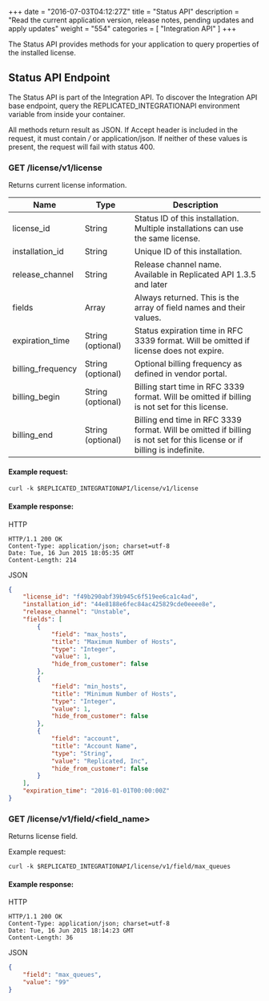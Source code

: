 +++
date = "2016-07-03T04:12:27Z"
title = "Status API"
description = "Read the current application version, release notes, pending updates and apply updates"
weight = "554"
categories = [ "Integration API" ]
+++

The Status API provides methods for your application to query properties of the installed license.

## Status API Endpoint

The Status API is part of the Integration API. To discover the Integration API base endpoint, query the REPLICATED_INTEGRATIONAPI environment variable from inside your container.

All methods return result as JSON. If Accept header is included in the request, it must contain */* or application/json. If neither of these values is present, the request will fail with status 400.

### GET /license/v1/license

Returns current license information.

| Name | Type | Description |
|---|---|---|
| license_id | String | Status ID of this installation. Multiple installations can use the same license. |
| installation_id | String | Unique ID of this installation. |
| release_channel | String | Release channel name. Available in Replicated API 1.3.5 and later |
| fields | Array | Always returned. This is the array of field names and their values. | 
| expiration_time | String (optional) | Status expiration time in RFC 3339 format. Will be omitted if license does not expire. |
| billing_frequency | String (optional) | Optional billing frequency as defined in vendor portal. |
| billing_begin | String (optional) | Billing start time in RFC 3339 format. Will be omitted if billing is not set for this license. |
| billing_end | String (optional) | Billing end time in RFC 3339 format. Will be omitted if billing is not set for this license or if billing is indefinite. |

#### Example request:

```shell
curl -k $REPLICATED_INTEGRATIONAPI/license/v1/license
```

#### Example response:

HTTP
```shell
HTTP/1.1 200 OK
Content-Type: application/json; charset=utf-8
Date: Tue, 16 Jun 2015 18:05:35 GMT
Content-Length: 214
```

JSON
```json
{
    "license_id": "f49b290abf39b945c6f519ee6ca1c4ad",
    "installation_id": "44e8188e6fec84ac425829cde0eeee8e",
    "release_channel": "Unstable",
    "fields": [
        {
            "field": "max_hosts",
            "title": "Maximum Number of Hosts",
            "type": "Integer",
            "value": 1,
            "hide_from_customer": false
        },
        {
            "field": "min_hosts",
            "title": "Minimum Number of Hosts",
            "type": "Integer",
            "value": 1,
            "hide_from_customer": false
        },
        {
            "field": "account",
            "title": "Account Name",
            "type": "String",
            "value": "Replicated, Inc",
            "hide_from_customer": false
        }
    ],
    "expiration_time": "2016-01-01T00:00:00Z"
}
```

### GET /license/v1/field/<field_name>

Returns license field.

Example request:

```shell
curl -k $REPLICATED_INTEGRATIONAPI/license/v1/field/max_queues
```

#### Example response:

HTTP
```shell
HTTP/1.1 200 OK
Content-Type: application/json; charset=utf-8
Date: Tue, 16 Jun 2015 18:14:23 GMT
Content-Length: 36
```

JSON
```json
{
    "field": "max_queues",
    "value": "99"
}
```
